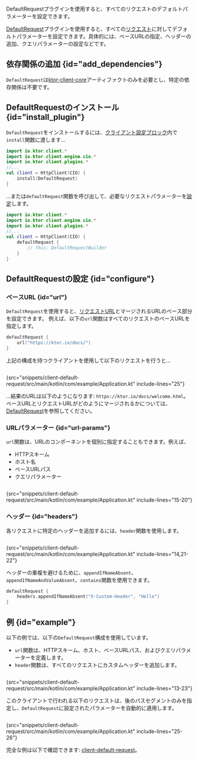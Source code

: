[//]: # (title: デフォルトリクエスト)

<show-structure for="chapter" depth="2"/>
<primary-label ref="client-plugin"/>

<tldr>
<var name="example_name" value="client-default-request"/>
<include from="lib.topic" element-id="download_example"/>
</tldr>

<link-summary>
DefaultRequestプラグインを使用すると、すべてのリクエストのデフォルトパラメーターを設定できます。
</link-summary>

[DefaultRequest](https://api.ktor.io/ktor-client/ktor-client-core/io.ktor.client.plugins/-default-request/index.html)プラグインを使用すると、すべての[リクエスト](client-requests.md)に対してデフォルトパラメーターを設定できます。具体的には、ベースURLの指定、ヘッダーの追加、クエリパラメーターの設定などです。

## 依存関係の追加 {id="add_dependencies"}

`DefaultRequest`は[ktor-client-core](client-dependencies.md)アーティファクトのみを必要とし、特定の依存関係は不要です。

## DefaultRequestのインストール {id="install_plugin"}

`DefaultRequest`をインストールするには、[クライアント設定ブロック](client-create-and-configure.md#configure-client)内で`install`関数に渡します...
```kotlin
import io.ktor.client.*
import io.ktor.client.engine.cio.*
import io.ktor.client.plugins.*
//...
val client = HttpClient(CIO) {
    install(DefaultRequest)
}
```

...または`defaultRequest`関数を呼び出して、必要なリクエストパラメーターを[設定](#configure)します。

```kotlin
import io.ktor.client.*
import io.ktor.client.engine.cio.*
import io.ktor.client.plugins.*
//...
val client = HttpClient(CIO) {
    defaultRequest {
        // this: DefaultRequestBuilder
    }
}
```

## DefaultRequestの設定 {id="configure"}

### ベースURL {id="url"}

`DefaultRequest`を使用すると、[リクエストURL](client-requests.md#url)とマージされるURLのベース部分を設定できます。
例えば、以下の`url`関数はすべてのリクエストのベースURLを指定します。

```kotlin
defaultRequest {
    url("https://ktor.io/docs/")
}
```

上記の構成を持つクライアントを使用して以下のリクエストを行うと...

```kotlin
```
{src="snippets/client-default-request/src/main/kotlin/com/example/Application.kt" include-lines="25"}

...結果のURLは以下のようになります: `https://ktor.io/docs/welcome.html`。
ベースURLとリクエストURLがどのようにマージされるかについては、[DefaultRequest](https://api.ktor.io/ktor-client/ktor-client-core/io.ktor.client.plugins/-default-request/index.html)を参照してください。

### URLパラメーター {id="url-params"}

`url`関数は、URLのコンポーネントを個別に指定することもできます。例えば、

- HTTPスキーム
- ホスト名
- ベースURLパス
- クエリパラメーター

```kotlin
```
{src="snippets/client-default-request/src/main/kotlin/com/example/Application.kt" include-lines="15-20"}

### ヘッダー {id="headers"}

各リクエストに特定のヘッダーを追加するには、`header`関数を使用します。

```kotlin
```
{src="snippets/client-default-request/src/main/kotlin/com/example/Application.kt" include-lines="14,21-22"}

ヘッダーの重複を避けるために、`appendIfNameAbsent`、`appendIfNameAndValueAbsent`、`contains`関数を使用できます。

```kotlin
defaultRequest {
    headers.appendIfNameAbsent("X-Custom-Header", "Hello")
}
```

## 例 {id="example"}

以下の例では、以下の`DefaultRequest`構成を使用しています。
* `url`関数は、HTTPスキーム、ホスト、ベースURLパス、およびクエリパラメーターを定義します。
* `header`関数は、すべてのリクエストにカスタムヘッダーを追加します。

```kotlin
```
{src="snippets/client-default-request/src/main/kotlin/com/example/Application.kt" include-lines="13-23"}

このクライアントで行われる以下のリクエストは、後のパスセグメントのみを指定し、`DefaultRequest`に設定されたパラメーターを自動的に適用します。

```kotlin
```
{src="snippets/client-default-request/src/main/kotlin/com/example/Application.kt" include-lines="25-26"}

完全な例は以下で確認できます: [client-default-request](https://github.com/ktorio/ktor-documentation/tree/%ktor_version%/codeSnippets/snippets/client-default-request)。